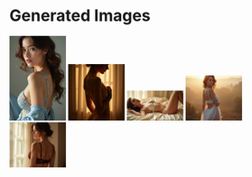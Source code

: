 # Generated Images



<img src="2025_06_26_01.webp" width="100"/> <img src="2025_06_26_02.webp" width="100"/> <img src="2025_06_26_03.webp" width="100"/> <img src="2025_06_26_04.webp" width="100"/> <img src="2025_06_26_05.webp" width="100"/>